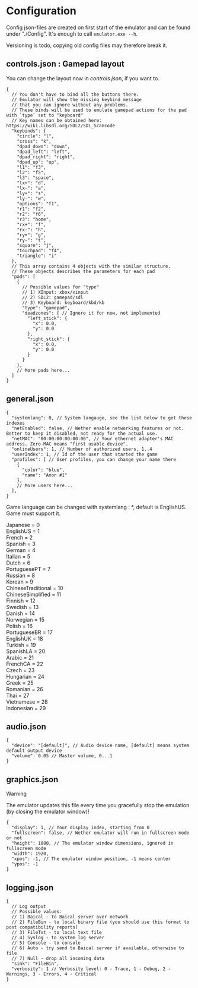 # Configuration

Config json-files are created on first start of the emulator and can be found under "./Config". It's enough to call `emulator.exe --h`.

Versioning is todo, copying old config files may therefore break it.

## controls.json : Gamepad layout

You can change the layout now in _controls.json_, if you want to.

```jsonc
{
  // You don't have to bind all the buttons there.
  // Emulator will show the missing keybind message
  // that you can ignore without any problems.
  // These binds will be used to emulate gamepad actions for the pad with `type` set to "keyboard"
  // Key names can be obtained here: https://wiki.libsdl.org/SDL2/SDL_Scancode
  "keybinds": {
    "circle": "l",
    "cross": "k",
    "dpad_down": "down",
    "dpad_left": "left",
    "dpad_right": "right",
    "dpad_up": "up",
    "l1": "f3",
    "l2": "f5",
    "l3": "space",
    "lx+": "d",
    "lx-": "a",
    "ly+": "s",
    "ly-": "w",
    "options": "f1",
    "r1": "f2",
    "r2": "f6",
    "r3": "home",
    "rx+": "f",
    "rx-": "h",
    "ry+": "g",
    "ry-": "t",
    "square": "j",
    "touchpad": "f4",
    "triangle": "i"
  },
  // This array contains 4 objects with the similar structure.
  // These objects describes the parameters for each pad
  "pads": [
    {
      // Possible values for "type"
      // 1) XInput: xbox/xinput
      // 2) SDL2: gamepad/sdl
      // 3) Keyboard: keyboard/kbd/kb
      "type": "gamepad",
      "deadzones": { // Ignore it for now, not implemented
        "left_stick": {
          "x": 0.0,
          "y": 0.0
        },
        "right_stick": {
          "x": 0.0,
          "y": 0.0
        }
      }
    },
    // More pads here...
  ]
}
```

## general.json

```jsonc
{
  "systemlang": 0, // System langauge, see the list below to get these indexes
  "netEnabled": false, // Wether enable networking features or not. Better to keep it disabled, not ready for the actual use.
  "netMAC": "00:00:00:00:00:00", // Your ethernet adapter's MAC address. Zero-MAC means "first usable device".
  "onlineUsers": 1, // Number of authorized users, 1..4
  "userIndex": 1, // Id of the user that started the game
  "profiles": [ // User profiles, you can change your name there
    {
      "color": "blue",
      "name": "Anon #1"
    },
    // More users here...
  ],
}

```

Game language can be changed with systemlang : *, default is EnglishUS. Game must support it.

  Japanese           = 0 \
  EnglishUS          = 1 \
  French             = 2 \
  Spanish            = 3 \
  German             = 4 \
  Italian            = 5 \
  Dutch              = 6 \
  PortuguesePT       = 7 \
  Russian            = 8 \
  Korean             = 9 \
  ChineseTraditional = 10 \
  ChineseSimplified  = 11 \
  Finnish            = 12 \
  Swedish            = 13 \
  Danish             = 14 \
  Norwegian          = 15 \
  Polish             = 16 \
  PortugueseBR       = 17 \
  EnglishUK          = 18 \
  Turkish            = 19 \
  SpanishLA          = 20 \
  Arabic             = 21 \
  FrenchCA           = 22 \
  Czech              = 23 \
  Hungarian          = 24 \
  Greek              = 25 \
  Romanian           = 26 \
  Thai               = 27 \
  Vietnamese         = 28 \
  Indonesian         = 29

## audio.json

```jsonc
{
  "device": "[default]", // Audio device name, [default] means system default output device
  "volume": 0.05 // Master volume, 0...1
}
```

## graphics.json

> [!WARNING]
> The emulator updates this file every time you gracefully stop the emulation \(by closing the emulator window\)!

```jsonc
{
  "display": 1, // Your display index, starting from 0
  "fullscreen": false, // Wether emulator will run in fullscreen mode or not
  "height": 1080, // The emulator window dimensions, ignored in fullscreen mode
  "width": 1920,
  "xpos": -1, // The emulator window position, -1 means center
  "ypos": -1
}
```

## logging.json

```jsonc
{
  // Log output
  // Possible values:
  // 1) Baical - to Baical server over network
  // 2) FileBin - to local binary file (you should use this format to post compatibility reports)
  // 3) FileTxt - to local text file
  // 4) Syslog - to system log server
  // 5) Console - to console
  // 6) Auto - try send to Baical server if available, otherwise to file
  // 7) Null - drop all incoming data
  "sink": "FileBin",
  "verbosity": 1 // Verbosity level: 0 - Trace, 1 - Debug, 2 - Warnings, 3 - Errors, 4 - Critical
}
```
